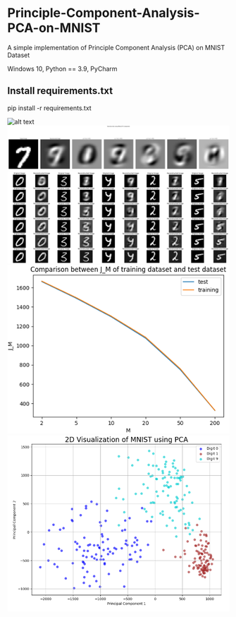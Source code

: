 # Principle-Component-Analysis-PCA-on-MNIST
A simple implementation of Principle Component Analysis (PCA) on MNIST Dataset

Windows 10, Python == 3.9, PyCharm
## Install requirements.txt
pip install -r requirements.txt

![alt text](https://github.com/sarmadnabbasi/Principle-Component-Analysis-PCA-on-MNIST/blob/cf9158324b0a12c063ccf220f31324ad8fb9829d/results/1.PNG)
![plot](./results/2.png)
![plot](./results/3.png)
![plot](./results/6.png)
![plot](./results/7.png)

